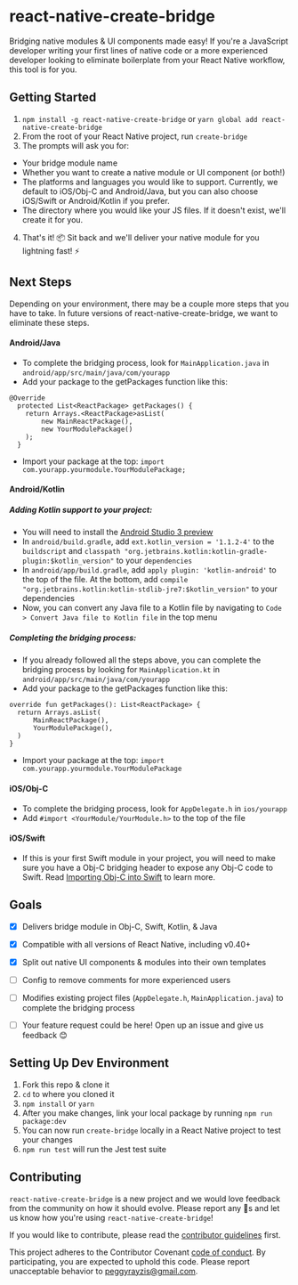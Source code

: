 # react-native-create-bridge
Bridging native modules & UI components made easy! If you're a JavaScript developer writing your first lines of native code or a more experienced developer looking to eliminate boilerplate from your React Native workflow, this tool is for you.

## Getting Started
1. `npm install -g react-native-create-bridge` or `yarn global add react-native-create-bridge`
2. From the root of your React Native project, run `create-bridge`
3. The prompts will ask you for:
  - Your bridge module name
  - Whether you want to create a native module or UI component (or both!)
  - The platforms and languages you would like to support. Currently, we default to iOS/Obj-C and Android/Java, but you can also choose iOS/Swift or Android/Kotlin if you prefer.
  - The directory where you would like your JS files. If it doesn't exist, we'll create it for you.
4. That's it! 📦 Sit back and we'll deliver your native module for you lightning fast! ⚡️

## Next Steps
Depending on your environment, there may be a couple more steps that you have to take. In future versions of react-native-create-bridge, we want to eliminate these steps.

#### Android/Java
  - To complete the bridging process, look for `MainApplication.java` in `android/app/src/main/java/com/yourapp`
  - Add your package to the getPackages function like this:

  ```
  @Override
    protected List<ReactPackage> getPackages() {
      return Arrays.<ReactPackage>asList(
          new MainReactPackage(),
          new YourModulePackage()
      );
    }
  ```
  - Import your package at the top: `import com.yourapp.yourmodule.YourModulePackage;`

#### Android/Kotlin
  ##### Adding Kotlin support to your project:
  - You will need to install the [Android Studio 3 preview](https://developer.android.com/studio/preview/index.html)
  - In `android/build.gradle`, add `ext.kotlin_version = '1.1.2-4'` to the `buildscript` and `classpath "org.jetbrains.kotlin:kotlin-gradle-plugin:$kotlin_version"` to your `dependencies`
  - In `android/app/build.gradle`, add `apply plugin: 'kotlin-android'` to the top of the file. At the bottom, add `compile "org.jetbrains.kotlin:kotlin-stdlib-jre7:$kotlin_version"` to your dependencies
  - Now, you can convert any Java file to a Kotlin file by navigating to `Code > Convert Java file to Kotlin file` in the top menu

  ##### Completing the bridging process:
  - If you already followed all the steps above, you can complete the bridging process by looking for `MainApplication.kt` in `android/app/src/main/java/com/yourapp`
  - Add your package to the getPackages function like this:
  ```
  override fun getPackages(): List<ReactPackage> {
    return Arrays.asList(
        MainReactPackage(),
        YourModulePackage(),
    )
  }
  ```
  - Import your package at the top: `import com.yourapp.yourmodule.YourModulePackage`

#### iOS/Obj-C
  - To complete the bridging process, look for `AppDelegate.h` in `ios/yourapp`
  - Add `#import <YourModule/YourModule.h>` to the top of the file

#### iOS/Swift
  - If this is your first Swift module in your project, you will need to make sure you have a Obj-C bridging header to expose any Obj-C code to Swift. Read [Importing Obj-C into Swift](https://developer.apple.com/library/content/documentation/Swift/Conceptual/BuildingCocoaApps/MixandMatch.html) to learn more.

## Goals
- [x] Delivers bridge module in Obj-C, Swift, Kotlin, & Java
- [x] Compatible with all versions of React Native, including v0.40+
- [x] Split out native UI components & modules into their own templates
- [ ] Config to remove comments for more experienced users
- [ ] Modifies existing project files (`AppDelegate.h`, `MainApplication.java`) to complete the bridging process
- [ ] Your feature request could be here! Open up an issue and give us feedback 😊


## Setting Up Dev Environment
1. Fork this repo & clone it
2. `cd` to where you cloned it
3. `npm install` or `yarn`
4. After you make changes, link your local package by running `npm run package:dev`
5. You can now run `create-bridge` locally in a React Native project to test your changes
6. `npm run test` will run the Jest test suite


## Contributing
`react-native-create-bridge` is a new project and we would love feedback from the community on how it should evolve. Please report any 🐞s and let us know how you're using `react-native-create-bridge`!

If you would like to contribute, please read the [contributor guidelines](https://github.com/peggyrayzis/react-native-create-bridge/blob/master/CONTRIBUTING.md) first.

This project adheres to the Contributor Covenant [code of conduct](http://contributor-covenant.org/version/1/3/0/).
By participating, you are expected to uphold this code. Please report unacceptable behavior to peggyrayzis@gmail.com.
